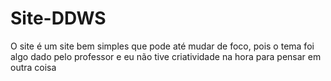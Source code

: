<h1>Site-DDWS</h1>
<p>O site é um site bem simples que pode até mudar de foco, pois o tema foi algo dado pelo professor e eu não tive criatividade na hora para pensar em outra coisa</p>